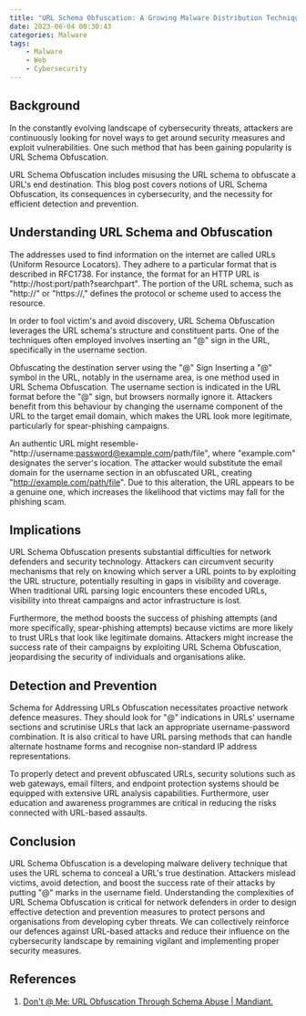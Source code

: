 ```yaml
---
title: "URL Schema Obfuscation: A Growing Malware Distribution Technique"
date: 2023-06-04 00:30:43
categories: Malware
tags:
    - Malware
    - Web
    - Cybersecurity
---
```



## Background
In the constantly evolving landscape of cybersecurity threats, attackers are continuously looking for novel ways to get around security measures and exploit vulnerabilities. One such method that has been gaining popularity is URL Schema Obfuscation.

URL Schema Obfuscation includes misusing the URL schema to obfuscate a URL's end destination. This blog post covers notions of URL Schema Obfuscation, its consequences in cybersecurity, and the necessity for efficient detection and prevention.

## Understanding URL Schema and Obfuscation
The addresses used to find information on the internet are called URLs (Uniform Resource Locators). They adhere to a particular format that is described in RFC1738. For instance, the format for an HTTP URL is "http://host:port/path?searchpart". The portion of the URL schema, such as "http://" or "https://," defines the protocol or scheme used to access the resource.

In order to fool victim's and avoid discovery, URL Schema Obfuscation leverages the URL schema's structure and constituent parts. One of the techniques often employed involves inserting an "@" sign in the URL, specifically in the username section.

Obfuscating the destination server using the "@" Sign
Inserting a "@" symbol in the URL, notably in the username area, is one method used in URL Schema Obfuscation. The username section is indicated in the URL format before the "@" sign, but browsers normally ignore it. Attackers benefit from this behaviour by changing the username component of the URL to the target email domain, which makes the URL look more legitimate, particularly for spear-phishing campaigns.

An authentic URL might resemble- "http://username:password@example.com/path/file", where "example.com" designates the server's location. The attacker would substitute the email domain for the username section in an obfuscated URL, creating "http://example.com/path/file". Due to this alteration, the URL appears to be a genuine one, which increases the likelihood that victims may fall for the phishing scam.

## Implications
URL Schema Obfuscation presents substantial difficulties for network defenders and security technology. Attackers can circumvent security mechanisms that rely on knowing which server a URL points to by exploiting the URL structure, potentially resulting in gaps in visibility and coverage. When traditional URL parsing logic encounters these encoded URLs, visibility into threat campaigns and actor infrastructure is lost.

Furthermore, the method boosts the success of phishing attempts (and more specifically, spear-phishing attempts) because victims are more likely to trust URLs that look like legitimate domains. Attackers might increase the success rate of their campaigns by exploiting URL Schema Obfuscation, jeopardising the security of individuals and organisations alike.

## Detection and Prevention
Schema for Addressing URLs Obfuscation necessitates proactive network defence measures. They should look for "@" indications in URLs' username sections and scrutinise URLs that lack an appropriate username-password combination. It is also critical to have URL parsing methods that can handle alternate hostname forms and recognise non-standard IP address representations.

To properly detect and prevent obfuscated URLs, security solutions such as web gateways, email filters, and endpoint protection systems should be equipped with extensive URL analysis capabilities. Furthermore, user education and awareness programmes are critical in reducing the risks connected with URL-based assaults.

## Conclusion
URL Schema Obfuscation is a developing malware delivery technique that uses the URL schema to conceal a URL's true destination. Attackers mislead victims, avoid detection, and boost the success rate of their attacks by putting "@" marks in the username field. Understanding the complexities of URL Schema Obfuscation is critical for network defenders in order to design effective detection and prevention measures to protect persons and organisations from developing cyber threats. We can collectively reinforce our defences against URL-based attacks and reduce their influence on the cybersecurity landscape by remaining vigilant and implementing proper security measures.

## References
1. [Don't @ Me: URL Obfuscation Through Schema Abuse | Mandiant.](https://www.mandiant.com/resources/blog/url-obfuscation-schema-abuse)